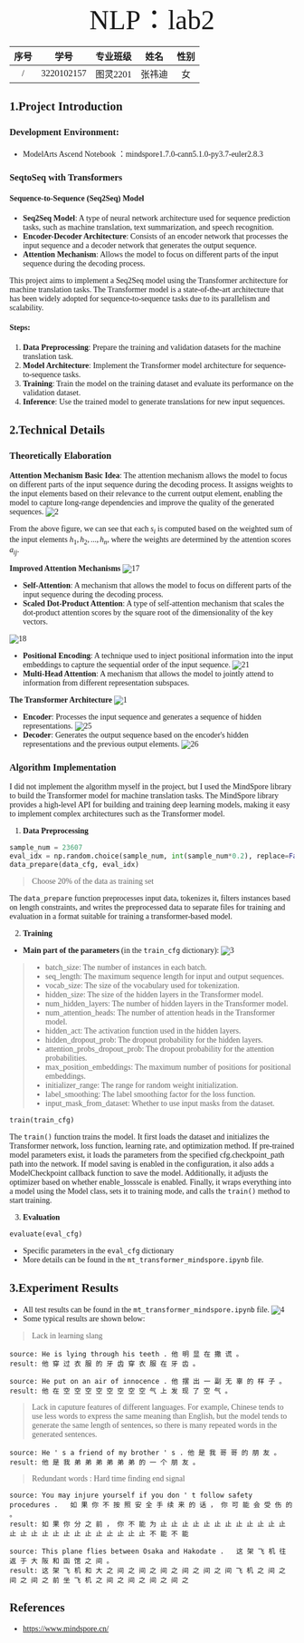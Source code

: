 <font face = "Times New Roman">

<center><font size = 8>NLP：lab2</font></center>

<center>

| 序号 |  学号 |  专业班级  |   姓名    | 性别  |
| :--: | :------: | :---------: | :-----------: | :--: |
|  / | 3220102157  |  图灵2201   | 张祎迪 | 女 |

</center>


## 1.Project Introduction
### Development Environment: 
* ModelArts Ascend Notebook ：mindspore1.7.0-cann5.1.0-py3.7-euler2.8.3
  
### SeqtoSeq with Transformers
#### Sequence-to-Sequence (Seq2Seq) Model
* **Seq2Seq Model**: A type of neural network architecture used for sequence prediction tasks, such as machine translation, text summarization, and speech recognition.
* **Encoder-Decoder Architecture**: Consists of an encoder network that processes the input sequence and a decoder network that generates the output sequence.
* **Attention Mechanism**: Allows the model to focus on different parts of the input sequence during the decoding process.

This project aims to implement a Seq2Seq model using the Transformer architecture for machine translation tasks. The Transformer model is a state-of-the-art architecture that has been widely adopted for sequence-to-sequence tasks due to its parallelism and scalability.

#### Steps:
1. **Data Preprocessing**: Prepare the training and validation datasets for the machine translation task.
2. **Model Architecture**: Implement the Transformer model architecture for sequence-to-sequence tasks.
3. **Training**: Train the model on the training dataset and evaluate its performance on the validation dataset.
4. **Inference**: Use the trained model to generate translations for new input sequences.

## 2.Technical Details
### Theoretically Elaboration
**Attention Mechanism**
**Basic Idea**: The attention mechanism allows the model to focus on different parts of the input sequence during the decoding process. It assigns weights to the input elements based on their relevance to the current output element, enabling the model to capture long-range dependencies and improve the quality of the generated sequences.
![2](2.png)

From the above figure, we can see that each $s_i$ is computed based on the weighted sum of the input elements $h_1, h_2, ..., h_n$, where the weights are determined by the attention scores $a_{ij}$.

**Improved Attention Mechanisms**
![17](17.png)
* **Self-Attention**: A mechanism that allows the model to focus on different parts of the input sequence during the decoding process.
* **Scaled Dot-Product Attention**: A type of self-attention mechanism that scales the dot-product attention scores by the square root of the dimensionality of the key vectors.


![18](18.png)
* **Positional Encoding**: A technique used to inject positional information into the input embeddings to capture the sequential order of the input sequence.
![21](21.png)
* **Multi-Head Attention**: A mechanism that allows the model to jointly attend to information from different representation subspaces.

**The Transformer Architecture**
![1](1.png)
* **Encoder**: Processes the input sequence and generates a sequence of hidden representations.
![25](25.png)
* **Decoder**: Generates the output sequence based on the encoder's hidden representations and the previous output elements.
![26](26.png)

### Algorithm Implementation

I did not implement the algorithm myself in the project, but I used the MindSpore library to build the Transformer model for machine translation tasks. The MindSpore library provides a high-level API for building and training deep learning models, making it easy to implement complex architectures such as the Transformer model.

1. **Data Preprocessing**
```python
sample_num = 23607
eval_idx = np.random.choice(sample_num, int(sample_num*0.2), replace=False)
data_prepare(data_cfg, eval_idx)
```
> Choose 20% of the data as training set

The `data_prepare` function preprocesses input data, tokenizes it, filters instances based on length constraints, and writes the preprocessed data to separate files for training and evaluation in a format suitable for training a transformer-based model.

2. **Training**
* **Main part of the parameters** (in the `train_cfg` dictionary):
![3](3.png)

>   * batch_size: The number of instances in each batch.
>  * seq_length: The maximum sequence length for input and output sequences.
> * vocab_size: The size of the vocabulary used for tokenization.
> * hidden_size: The size of the hidden layers in the Transformer model.
> * num_hidden_layers: The number of hidden layers in the Transformer model.
> * num_attention_heads: The number of attention heads in the Transformer model.
> * hidden_act: The activation function used in the hidden layers.
> * hidden_dropout_prob: The dropout probability for the hidden layers.
> * attention_probs_dropout_prob: The dropout probability for the attention probabilities.
> * max_position_embeddings: The maximum number of positions for positional embeddings.
> * initializer_range: The range for random weight initialization.
> * label_smoothing: The label smoothing factor for the loss function.
> * input_mask_from_dataset: Whether to use input masks from the dataset.
```python
train(train_cfg)
```
The `train()` function trains the model. It first loads the dataset and initializes the Transformer network, loss function, learning rate, and optimization method. If pre-trained model parameters exist, it loads the parameters from the specified cfg.checkpoint_path path into the network. If model saving is enabled in the configuration, it also adds a ModelCheckpoint callback function to save the model. Additionally, it adjusts the optimizer based on whether enable_lossscale is enabled. Finally, it wraps everything into a model using the Model class, sets it to training mode, and calls the `train()` method to start training.

3. **Evaluation**
```python
evaluate(eval_cfg)
```
* Specific parameters in the `eval_cfg` dictionary
* More details can be found in the `mt_transformer_mindspore.ipynb` file.



<div style="page-break-after: always;"></div>

## 3.Experiment Results
* All test results can be found in the `mt_transformer_mindspore.ipynb` file.
![4](4.png)
* Some typical results are shown below:
> Lack in learning slang
```
source: He is lying through his teeth .	他 明 显 在 撒 谎 。	
result: 他 穿 过 衣 服 的 牙 齿 穿 衣 服 在 牙 齿 。

source: He put on an air of innocence .	他 摆 出 一 副 无 辜 的 样 子 。	
result: 他 在 空 空 空 空 空 空 空 空 气 上 发 现 了 空 气 。
```
> Lack in caputure features of different languages.
   For example, Chinese tends to use less words to express the same meaning than English, but the model tends to generate the same length of sentences, so there is many repeated words in the generated sentences.
```
source: He ' s a friend of my brother ' s .	他 是 我 哥 哥 的 朋 友 。	
result: 他 是 我 弟 弟 弟 弟 弟 弟 的 一 个 朋 友 。
```

> Redundant words : Hard time finding end signal
```
source: You may injure yourself if you don ' t follow safety procedures .	如 果 你 不 按 照 安 全 手 续 来 的 话 ， 你 可 能 会 受 伤 的 。	
result: 如 果 你 分 之 前 ， 你 不 能 为 止 止 止 止 止 止 止 止 止 止 止 止 止 止 止 止 止 止 止 止 止 止 止 止 止 不 能 不 能

source: This plane flies between Osaka and Hakodate .	这 架 飞 机 往 返 于 大 阪 和 函 馆 之 间 。	
result: 这 架 飞 机 和 大 之 间 之 间 之 间 之 间 之 间 之 间 飞 机 之 间 之 间 之 间 之 前 坐 飞 机 之 间 之 间 之 间 之 间 之
```
## References
* https://www.mindspore.cn/

</font>

